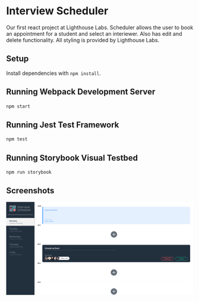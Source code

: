 # Interview Scheduler

Our first react project at Lighthouse Labs. Scheduler allows the user to book an appointment for a student and select an interiewer. Also has edit and delete functionality. All styling is provided by Lighthouse Labs.

## Setup

Install dependencies with `npm install`.

## Running Webpack Development Server

```sh
npm start
```

## Running Jest Test Framework

```sh
npm test
```

## Running Storybook Visual Testbed

```sh
npm run storybook
```

## Screenshots

!['Lanscape scheduler screenshot'](https://github.com/gabygab159/scheduler/blob/day2-immutable-objects/docs/Scheduler_screenshot.png?raw=true)
